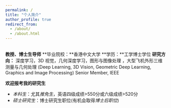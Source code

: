 ```yaml
---
permalink: /
title: "个人简介"
author_profile: true
redirect_from: 
  - /about/
  - /about.html
---
```

\
    **教授、博士生导师** 
    **毕业院校：**香港中文大学
    **学历：**工学博士学位
    **研究方向：**
    深度学习，3D 视觉，几何深度学习，图形与图像处理 ，大型飞机外形三维测量与几何处理
(Deep Learning, 3D Vision, Geometric Deep Learning, Graphics and Image Processing)
Senior Member, IEEE

**欢迎报考我的研究生**
- *本科生*：尤其*推免生*，英语四级成绩>550分或六级成绩>520分
- *硕士研究生*：博士研究生职位(有机会取得*博士后职位*)



